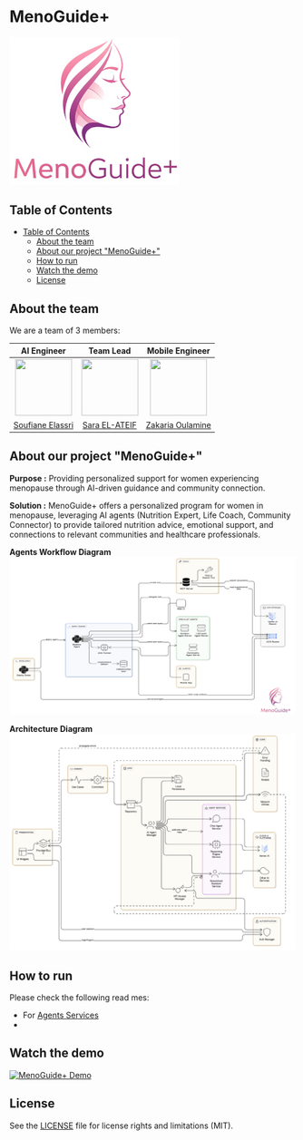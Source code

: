 # MenoGuide+

<img src="./assets/MenoGuide+Logo.png" alt="MenoGuide+Logo" width="300">

## Table of Contents

   * [Table of Contents](#table-of-contents)
      * [About the team](#about-the-team)
      * [About our project "MenoGuide+"](#about-our-project-menoguide+)
      * [How to run](#how-to-run)
      * [Watch the demo](#watch-the-demo)
      * [License](#license)

## About the team

We are a team of 3 members:  

| AI Engineer | Team Lead | Mobile Engineer |
|:-------------------------:|:-------------------------:|:-------------------------:|
|<img src="https://avatars.githubusercontent.com/u/130293879?v=4" width="100px" height="100px"> |<img src="https://avatars2.githubusercontent.com/u/27445092?s=460&u=349cffccfccda38293e4aab20868a77b60079274&v=4" width="100px" height="100px"> | <img src="https://avatars.githubusercontent.com/u/68086990?v=4" width="100px" height="100px">|
|[Soufiane Elassri](https://github.com/soufianeelassri)| [Sara EL-ATEIF](https://github.com/elateifsara)| [Zakaria Oulamine](https://github.com/olamineZakaria) |

## About our project "MenoGuide+"

**Purpose :**
Providing personalized support for women experiencing menopause through AI-driven guidance and community connection.

**Solution :**
MenoGuide+ offers a personalized program for women in menopause, leveraging AI agents (Nutrition Expert, Life Coach, Community Connector) to provide tailored nutrition advice, emotional support, and connections to relevant communities and healthcare professionals.

**Agents Workflow Diagram**
<img src="assets/AgentsWorkflow.png" alt="Agents Workflow" width="800">

**Architecture Diagram**
<img src="assets/Architecture.png" alt="Architecture" width="800">

## How to run

Please check the following read mes:

- For [Agents Services](https://github.com/soufianeelassri/MenoGuide/blob/main/agents-service/README.md)
- 

## Watch the demo

[![MenoGuide+ Demo](https://youtu.be/pNd0M0HT-bM/0.jpg)](https://youtu.be/pNd0M0HT-bM "MenoGuide+ Demo")

## License

See the [LICENSE](https://github.com/soufianeelassri/MenoGuide/blob/main/agents-service/LICENSE) file for license rights and limitations (MIT).
